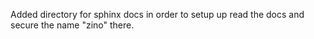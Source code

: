 Added directory for sphinx docs in order to setup up read the docs and secure
the name "zino" there.
